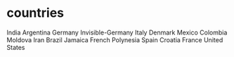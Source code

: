 # countries
India
Argentina
Germany
Invisible-Germany
Italy
Denmark
Mexico
Colombia
Moldova
Iran
Brazil
Jamaica
French Polynesia
Spain
Croatia
France
United States